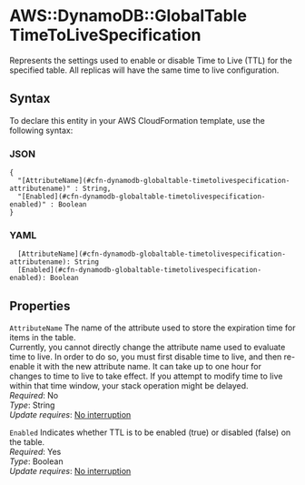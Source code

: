 # AWS::DynamoDB::GlobalTable TimeToLiveSpecification<a name="aws-properties-dynamodb-globaltable-timetolivespecification"></a>

Represents the settings used to enable or disable Time to Live \(TTL\) for the specified table\. All replicas will have the same time to live configuration\.

## Syntax<a name="aws-properties-dynamodb-globaltable-timetolivespecification-syntax"></a>

To declare this entity in your AWS CloudFormation template, use the following syntax:

### JSON<a name="aws-properties-dynamodb-globaltable-timetolivespecification-syntax.json"></a>

```
{
  "[AttributeName](#cfn-dynamodb-globaltable-timetolivespecification-attributename)" : String,
  "[Enabled](#cfn-dynamodb-globaltable-timetolivespecification-enabled)" : Boolean
}
```

### YAML<a name="aws-properties-dynamodb-globaltable-timetolivespecification-syntax.yaml"></a>

```
  [AttributeName](#cfn-dynamodb-globaltable-timetolivespecification-attributename): String
  [Enabled](#cfn-dynamodb-globaltable-timetolivespecification-enabled): Boolean
```

## Properties<a name="aws-properties-dynamodb-globaltable-timetolivespecification-properties"></a>

`AttributeName`  <a name="cfn-dynamodb-globaltable-timetolivespecification-attributename"></a>
The name of the attribute used to store the expiration time for items in the table\.  
Currently, you cannot directly change the attribute name used to evaluate time to live\. In order to do so, you must first disable time to live, and then re\-enable it with the new attribute name\. It can take up to one hour for changes to time to live to take effect\. If you attempt to modify time to live within that time window, your stack operation might be delayed\.  
*Required*: No  
*Type*: String  
*Update requires*: [No interruption](https://docs.aws.amazon.com/AWSCloudFormation/latest/UserGuide/using-cfn-updating-stacks-update-behaviors.html#update-no-interrupt)

`Enabled`  <a name="cfn-dynamodb-globaltable-timetolivespecification-enabled"></a>
Indicates whether TTL is to be enabled \(true\) or disabled \(false\) on the table\.  
*Required*: Yes  
*Type*: Boolean  
*Update requires*: [No interruption](https://docs.aws.amazon.com/AWSCloudFormation/latest/UserGuide/using-cfn-updating-stacks-update-behaviors.html#update-no-interrupt)